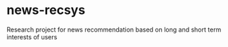 # news-recsys
Research project for news recommendation based on long and short term interests of users
